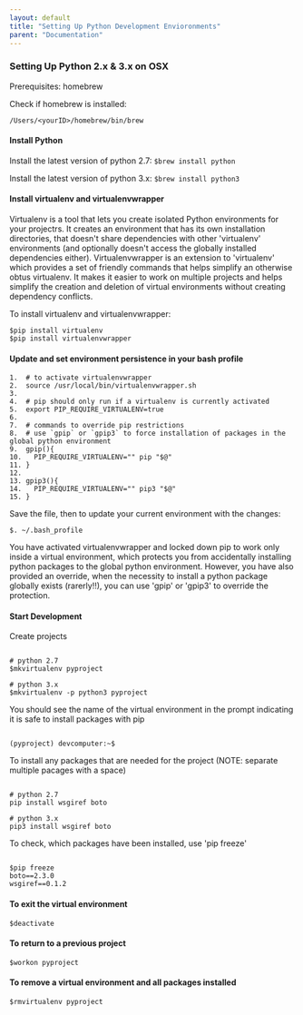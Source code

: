 ```yaml
---
layout: default
title: "Setting Up Python Development Envioronments"
parent: "Documentation"
---
```


### Setting Up Python 2.x & 3.x on OSX

Prerequisites:
homebrew

Check if homebrew is installed:
```$which brew
/Users/<yourID>/homebrew/bin/brew
```

#### Install Python

Install the latest version of python 2.7:
`$brew install python`

Install the latest version of python 3.x:
`$brew install python3`

#### Install virtualenv and virtualenvwrapper
Virtualenv is a tool that lets you create isolated Python environments for your projectrs.  It creates an environment that has its own installation directories, that doesn't share dependencies with other 'virtualenv' environments (and optionally doesn't access the globally installed dependencies either).  Virtualenvwrapper is an extension to 'virtualenv' which provides a set of friendly commands that helps simplify an otherwise obtus virtualenv.  It makes it easier to work on multiple projects and helps simplify the creation and deletion of virtual environments without creating dependency conflicts.

To install virtualenv and virtualenvwrapper:
```
$pip install virtualenv
$pip install virtualenvwrapper

```

#### Update and set environment persistence in your bash profile

```
1.  # to activate virtualenvwrapper
2.  source /usr/local/bin/virtualenvwrapper.sh
3. 
4.  # pip should only run if a virtualenv is currently activated
5.  export PIP_REQUIRE_VIRTUALENV=true
6. 
7.  # commands to override pip restrictions
8.  # use `gpip` or `gpip3` to force installation of packages in the global python environment
9.  gpip(){
10.   PIP_REQUIRE_VIRTUALENV="" pip "$@"
11. }
12. 
13. gpip3(){
14.   PIP_REQUIRE_VIRTUALENV="" pip3 "$@"
15. }
```

Save the file, then to update your current environment with the changes:

`$. ~/.bash_profile`

You have activated virtualenvwrapper and locked down pip to work only inside a virtual environment, which protects you from accidentally installing python packages to the global python environment.  However, you have also provided an override, when the necessity to install a python package globally exists (rarerly!!), you can use 'gpip' or 'gpip3' to override the protection.

#### Start Development

Create projects 

```

# python 2.7
$mkvirtualenv pyproject

# python 3.x
$mkvirtualenv -p python3 pyproject

```

You should see the name of the virtual environment in the prompt indicating it is safe to install packages with pip

```

(pyproject) devcomputer:~$

```

To install any packages that are needed for the project (NOTE: separate multiple pacages with a space)

```

# python 2.7
pip install wsgiref boto

# python 3.x
pip3 install wsgiref boto

```

To check, which packages have been installed, use 'pip freeze'

```

$pip freeze
boto==2.3.0
wsgiref==0.1.2

```

#### To exit the virtual environment

`$deactivate`

#### To return to a previous project

`$workon pyproject`

#### To remove a virtual environment and all packages installed

`$rmvirtualenv pyproject`
